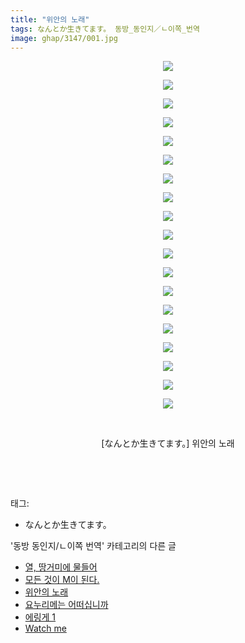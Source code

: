 ```yaml
---
title: "위안의 노래"
tags: なんとか生きてます。 동방_동인지／ㄴ이쪽_번역
image: ghap/3147/001.jpg
---
```

<div class="article">
<p style="text-align: center; clear: none; float: none;"><img src="{{ site.nasurl }}/ghap/3147/001.jpg"/></p>
<p style="text-align: center; clear: none; float: none;"><img src="{{ site.nasurl }}/ghap/3147/002.jpg"/></p>
<p style="text-align: center; clear: none; float: none;"><img src="{{ site.nasurl }}/ghap/3147/003.jpg"/></p>
<p style="text-align: center; clear: none; float: none;"><img src="{{ site.nasurl }}/ghap/3147/004.jpg"/></p>
<p style="text-align: center; clear: none; float: none;"><img src="{{ site.nasurl }}/ghap/3147/005.jpg"/></p>
<p style="text-align: center; clear: none; float: none;"><img src="{{ site.nasurl }}/ghap/3147/006.jpg"/></p>
<p style="text-align: center; clear: none; float: none;"><img src="{{ site.nasurl }}/ghap/3147/007.jpg"/></p>
<p style="text-align: center; clear: none; float: none;"><img src="{{ site.nasurl }}/ghap/3147/008.jpg"/></p>
<p style="text-align: center; clear: none; float: none;"><img src="{{ site.nasurl }}/ghap/3147/009.jpg"/></p>
<p style="text-align: center; clear: none; float: none;"><img src="{{ site.nasurl }}/ghap/3147/010.jpg"/></p>
<p style="text-align: center; clear: none; float: none;"><img src="{{ site.nasurl }}/ghap/3147/011.jpg"/></p>
<p style="text-align: center; clear: none; float: none;"><img src="{{ site.nasurl }}/ghap/3147/012.jpg"/></p>
<p style="text-align: center; clear: none; float: none;"><img src="{{ site.nasurl }}/ghap/3147/013.jpg"/></p>
<p style="text-align: center; clear: none; float: none;"><img src="{{ site.nasurl }}/ghap/3147/014.jpg"/></p>
<p style="text-align: center; clear: none; float: none;"><img src="{{ site.nasurl }}/ghap/3147/015.jpg"/></p>
<p style="text-align: center; clear: none; float: none;"><img src="{{ site.nasurl }}/ghap/3147/016.jpg"/></p>
<p style="text-align: center; clear: none; float: none;"><img src="{{ site.nasurl }}/ghap/3147/017.jpg"/></p>
<p style="text-align: center; clear: none; float: none;"><img src="{{ site.nasurl }}/ghap/3147/018.jpg"/></p>
<p style="text-align: center; clear: none; float: none;"><img src="{{ site.nasurl }}/ghap/3147/019.jpg"/></p>
<p style="text-align: center; clear: none; float: none;"><br/></p>
<p style="text-align: center; clear: none; float: none;">[なんとか生きてます。] 위안의 노래</p>
<p style="text-align: center; clear: none; float: none;"><br/></p>
<p><br/></p>
</div><div class="tagTrail">
<p>태그: </p>
<ul>
<li>なんとか生きてます。</li>
</ul>
</div><div class="another">
<p>'동방 동인지/ㄴ이쪽 번역' 카테고리의 다른 글</p>
<ul>
<li><a href="/2017-02-18-ghap_3149">열, 땅거미에 물들어</a></li>
<li><a href="/2017-02-13-ghap_3148">모든 것이 M이 된다.</a></li>
<li><a href="/2017-02-12-ghap_3147">위안의 노래</a></li>
<li><a href="/2017-02-11-ghap_3146">요누리메는 어떠십니까</a></li>
<li><a href="/2017-02-03-ghap_3135">에링게 1</a></li>
<li><a href="/2017-01-28-ghap_3127">Watch me</a></li>
</ul>
</div><div class="cb_module cb_fluid">
<div class="cb_wrt cb_profile">
</div><!-- commentList close -->
</div>